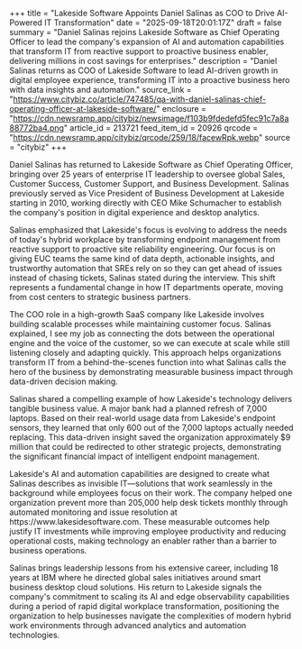 +++
title = "Lakeside Software Appoints Daniel Salinas as COO to Drive AI-Powered IT Transformation"
date = "2025-09-18T20:01:17Z"
draft = false
summary = "Daniel Salinas rejoins Lakeside Software as Chief Operating Officer to lead the company's expansion of AI and automation capabilities that transform IT from reactive support to proactive business enabler, delivering millions in cost savings for enterprises."
description = "Daniel Salinas returns as COO of Lakeside Software to lead AI-driven growth in digital employee experience, transforming IT into a proactive business hero with data insights and automation."
source_link = "https://www.citybiz.co/article/747485/qa-with-daniel-salinas-chief-operating-officer-at-lakeside-software/"
enclosure = "https://cdn.newsramp.app/citybiz/newsimage/f103b9fdedefd5fec91c7a8a88772ba4.png"
article_id = 213721
feed_item_id = 20926
qrcode = "https://cdn.newsramp.app/citybiz/qrcode/259/18/facewRpk.webp"
source = "citybiz"
+++

<p>Daniel Salinas has returned to Lakeside Software as Chief Operating Officer, bringing over 25 years of enterprise IT leadership to oversee global Sales, Customer Success, Customer Support, and Business Development. Salinas previously served as Vice President of Business Development at Lakeside starting in 2010, working directly with CEO Mike Schumacher to establish the company's position in digital experience and desktop analytics.</p><p>Salinas emphasized that Lakeside's focus is evolving to address the needs of today's hybrid workplace by transforming endpoint management from reactive support to proactive site reliability engineering. Our focus is on giving EUC teams the same kind of data depth, actionable insights, and trustworthy automation that SREs rely on so they can get ahead of issues instead of chasing tickets, Salinas stated during the interview. This shift represents a fundamental change in how IT departments operate, moving from cost centers to strategic business partners.</p><p>The COO role in a high-growth SaaS company like Lakeside involves building scalable processes while maintaining customer focus. Salinas explained, I see my job as connecting the dots between the operational engine and the voice of the customer, so we can execute at scale while still listening closely and adapting quickly. This approach helps organizations transform IT from a behind-the-scenes function into what Salinas calls the hero of the business by demonstrating measurable business impact through data-driven decision making.</p><p>Salinas shared a compelling example of how Lakeside's technology delivers tangible business value. A major bank had a planned refresh of 7,000 laptops. Based on their real-world usage data from Lakeside's endpoint sensors, they learned that only 600 out of the 7,000 laptops actually needed replacing. This data-driven insight saved the organization approximately $9 million that could be redirected to other strategic projects, demonstrating the significant financial impact of intelligent endpoint management.</p><p>Lakeside's AI and automation capabilities are designed to create what Salinas describes as invisible IT—solutions that work seamlessly in the background while employees focus on their work. The company helped one organization prevent more than 205,000 help desk tickets monthly through automated monitoring and issue resolution at https://www.lakesidesoftware.com. These measurable outcomes help justify IT investments while improving employee productivity and reducing operational costs, making technology an enabler rather than a barrier to business operations.</p><p>Salinas brings leadership lessons from his extensive career, including 18 years at IBM where he directed global sales initiatives around smart business desktop cloud solutions. His return to Lakeside signals the company's commitment to scaling its AI and edge observability capabilities during a period of rapid digital workplace transformation, positioning the organization to help businesses navigate the complexities of modern hybrid work environments through advanced analytics and automation technologies.</p>
